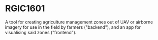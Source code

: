 # RGIC1601
A tool for creating agriculture management zones out of UAV or airborne imagery
for use in the field by farmers ("backend"), and an app for visualising said
zones ("frontend").
